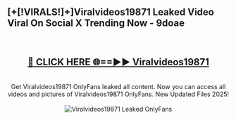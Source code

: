 <h2>[+[!VIRALS!]+]Viralvideos19871 Leaked Video Viral On Social X Trending Now - 9doae</h2>
<br>
<div align="center">
<h2><a href="https://libra.edu.pl?Viralvideos19871" rel="nofollow">🔴 CLICK HERE 🌐==►► Viralvideos19871</a></h2>
<br>
Get Viralvideos19871 OnlyFans leaked all content. Now you can access all videos and pictures of Viralvideos19871 OnlyFans. New Updated Files 2025!
<br>
<br>
<a href="https://libra.edu.pl?Viralvideos19871" rel="nofollow" data-target="animated-image.originalLink"><img src="https://i.ibb.co.com/WyWwxjT/player-gif2.gif" alt="Viralvideos19871 Leaked OnlyFans" style="max-width: 100%; display: inline-block;" data-target="animated-image.originalImage"></a>
</div>
<br>